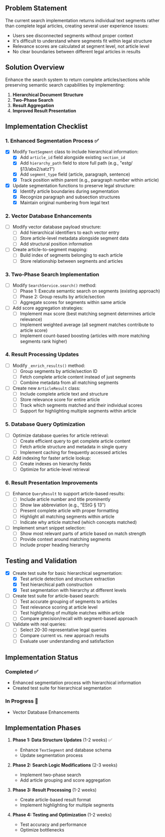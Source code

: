 ## Problem Statement

The current search implementation returns individual text segments rather than complete legal articles, creating several user experience issues:

- Users see disconnected segments without proper context
- It's difficult to understand where segments fit within legal structure
- Relevance scores are calculated at segment level, not article level
- No clear boundaries between different legal articles in results

## Solution Overview

Enhance the search system to return complete articles/sections while preserving semantic search capabilities by implementing:

1. **Hierarchical Document Structure**
2. **Two-Phase Search**
3. **Result Aggregation**
4. **Improved Result Presentation**

## Implementation Checklist

### 1. Enhanced Segmentation Process ✅

- [x] Modify `TextSegment` class to include hierarchical information:
  - [x] Add `article_id` field alongside existing `section_id`
  - [x] Add `hierarchy_path` field to store full path (e.g., "estg/§13/abs2/satz1")
  - [x] Add `segment_type` field (article, paragraph, sentence)
  - [x] Track position within parent (e.g., paragraph number within article)

- [x] Update segmentation functions to preserve legal structure:
  - [x] Identify article boundaries during segmentation
  - [x] Recognize paragraph and subsection structures
  - [x] Maintain original numbering from legal text

### 2. Vector Database Enhancements

- [ ] Modify vector database payload structure:
  - [ ] Add hierarchical identifiers to each vector entry
  - [ ] Store article-level metadata alongside segment data
  - [ ] Add structural position information

- [ ] Create article-to-segment mapping:
  - [ ] Build index of segments belonging to each article
  - [ ] Store relationship between segments and articles

### 3. Two-Phase Search Implementation

- [ ] Modify `SearchService.search()` method:
  - [ ] Phase 1: Execute semantic search on segments (existing approach)
  - [ ] Phase 2: Group results by article/section
  - [ ] Aggregate scores for segments within same article

- [ ] Add score aggregation strategies:
  - [ ] Implement max score (best matching segment determines article relevance)
  - [ ] Implement weighted average (all segment matches contribute to article score)
  - [ ] Implement count-based boosting (articles with more matching segments rank higher)

### 4. Result Processing Updates

- [ ] Modify `_enrich_results()` method:
  - [ ] Group segments by article/section ID
  - [ ] Fetch complete article content instead of just segments
  - [ ] Combine metadata from all matching segments

- [ ] Create new `ArticleResult` class:
  - [ ] Include complete article text and structure
  - [ ] Store relevance score for entire article
  - [ ] Track which segments matched and their individual scores
  - [ ] Support for highlighting multiple segments within article

### 5. Database Query Optimization

- [ ] Optimize database queries for article retrieval:
  - [ ] Create efficient query to get complete article content
  - [ ] Fetch article structure and metadata in single query
  - [ ] Implement caching for frequently accessed articles

- [ ] Add indexing for faster article lookup:
  - [ ] Create indexes on hierarchy fields
  - [ ] Optimize for article-level retrieval

### 6. Result Presentation Improvements

- [ ] Enhance `QueryResult` to support article-based results:
  - [ ] Include article number and title prominently
  - [ ] Show law abbreviation (e.g., "EStG § 13")
  - [ ] Present complete article with proper formatting
  - [ ] Highlight all matching segments within article
  - [ ] Indicate why article matched (which concepts matched)

- [ ] Implement smart snippet selection:
  - [ ] Show most relevant parts of article based on match strength
  - [ ] Provide context around matching segments
  - [ ] Include proper heading hierarchy

## Testing and Validation

- [x] Create test suite for basic hierarchical segmentation:
  - [x] Test article detection and structure extraction
  - [x] Test hierarchical path construction
  - [x] Test segmentation with hierarchy at different levels

- [ ] Create test suite for article-based search:
  - [ ] Test accurate grouping of segments to articles
  - [ ] Test relevance scoring at article level
  - [ ] Test highlighting of multiple matches within article
  - [ ] Compare precision/recall with segment-based approach

- [ ] Validate with real queries:
  - [ ] Select 20-30 representative legal queries
  - [ ] Compare current vs. new approach results
  - [ ] Evaluate user understanding and satisfaction

## Implementation Status

### Completed ✅
- Enhanced segmentation process with hierarchical information
- Created test suite for hierarchical segmentation

### In Progress 🔄
- Vector Database Enhancements

## Implementation Phases

1. **Phase 1: Data Structure Updates** (1-2 weeks) ✅
   - Enhance `TextSegment` and database schema
   - Update segmentation process

2. **Phase 2: Search Logic Modifications** (2-3 weeks)
   - Implement two-phase search
   - Add article grouping and score aggregation

3. **Phase 3: Result Processing** (1-2 weeks)
   - Create article-based result format
   - Implement highlighting for multiple segments

4. **Phase 4: Testing and Optimization** (1-2 weeks)
   - Test accuracy and performance
   - Optimize bottlenecks